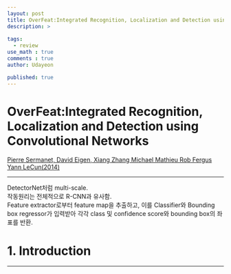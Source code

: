 ```yaml
---
layout: post
title: OverFeat:Integrated Recognition, Localization and Detection using Convolutional Networks
description: >
  
tags:
  - review
use_math : true
comments : true
author: Udayeon

published: true
---
```


# OverFeat:Integrated Recognition, Localization and Detection using Convolutional Networks
[Pierre Sermanet, David Eigen, Xiang Zhang Michael Mathieu Rob Fergus Yann LeCun(2014)](https://arxiv.org/pdf/1312.6229.pdf)
* * *
DetectorNet처럼 multi-scale.      
작동원리는 전체적으로 R-CNN과 유사함.   
Feature extractor로부터 feature map을 추출하고, 이를 Classifier와 Bounding box regressor가 입력받아 
각각 class 및 confidence score와 bounding box의 좌표를 반환.

# 1. Introduction
* * *
